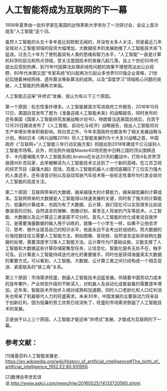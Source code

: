 # 人工智能将成为互联网的下一幕

1956年夏季由一批科学家在美国的达特茅斯大学举办了一次研讨会，会议上首次提及“人工智能”这个词。

虽然人工智能的头五十多年是比较默默无闻的，并没有太多人关注，但是最近几年全球对人工智能领域的投资大幅增加，大数据技术的发展助推了人工智能技术突飞猛进。过去几十年为了使机器具有人类的思维和智力水平，“人工智能”一直是计算机科学的前沿和热点领域，受关注度因技术的发展几起几落，自上个世纪50年代提出后受到热捧，到70年代因算法处理非线性问题的效果不理想而淡出公众视野，80年代末期又因“专家系统”的兴起再次引起众多世界500强企业青睐，21世纪后随着神经网络、遗传算法等新算法的成熟，以及“深度学习”领域核心问题的突破，人工智能的热潮再次来临。

人工智能正迎来“井喷式”发展，我认为有以下三个原因。

第一个原因：标志性事件增多。人工智能被首次写进政府工作报告，2016年10月12日，美国白宫发布了题为《准备迎接人工智能未来》的战略报告，同时发布的还有美国《国家人工智能研究发展战略计划书》，特朗普当选美国总统后，白宫于12月20日跟进发布了《人工智能、自动化与经济》战略报告，指出人工智能将对生产率增长带来积极影响。除白宫之外，今年多国政府也都发布了相关发展战略与计划。例如日本《再兴战略2016》将人工智能发展列为十大复兴战略之首，中国政府《“互联网+”人工智能三年行动实施方案》则提出到2018年建成千亿元级别人工智能市场等。此外，阿法狗升级版Master60场完胜中日韩三国的顶尖围棋选手、卡内基梅隆大学人工智能系统Libratus在长达20天的鏖战中，打败4名世界顶级德州扑克玩家，此举被解读为人工智能技术又达到了一个新的高峰。在江苏卫视的综艺节目《最强大脑》现场，百度人工智能机器人小度彻底碾压了三位实力强大的人类选手。还有语音识别以及自动驾驶汽车技术等一些标志性事件均引发全球对人工智能的高度关注。

第二个原因：互联网带来的大数据，越来越强大的计算能力，越来越低廉的计算成本。互联网带来的大数据是人工智能得以快速发展的关键，同时有了强大的计算能力，低廉的计算成本，也因为有了大数据、云计算，我们现在可以实现很多比如说像语音的识别、自然语言的理解、图像识别，甚至无人驾驶的汽车等技术。人工智能、大数据以及云计算这三者是密不可分的。首先人工智能的优化或者说自我学习，是需要海量数据的输入用于训练的，就像一个小学生一样，如果不让他去学习、思考、做作业提高自己的知识水平，他是永远不会考出好成绩的。而大数据的价值挖掘往往又需要人工智能方法，例如图像、音视频、自然语言这些非结构化数据的处理，需要深度学习等人工智能方法。云计算作为IT基础设施，又能支撑了人工智能和大数据这些计算存储密集型任务，让信息化、智能化服务无处不在，触手可及。云计算是人工智能持续迭代进化的重要推手，同时也是获得海量真实大数据的重要方式。可以看到，人工智能、大数据、云计算三者之间已经构成一个相互促进、紧密联系的“铁三角”关系。

第三个原因：市场需求旺盛，倒逼人工智能技术迅猛发展。伴随着中国劳动力成本的连年攀升，产业转型升级的不断深入，对机器人及自动化成套装备的需要逐年增加。近年来，智能技术开始步入相对成熟和加速期，同时人口老龄化和人口红利消失也带来了机器替代人力的旺盛需求。未来30年，中国发展的主要驱动力将来自于创新红利，因为低廉的劳工优势已经消失了，旺盛的市场需求倒逼了人工智能技术的发展。

正是由于以上三个原因，人工智能才能迎来“井喷式”发展，才能成为互联网的下一幕。

## 参考文献：

[1]维基百科人工智能发展史. https://en.wikipedia.org/wiki/History_of_artificial_intelligence#The_birth_of_artificial_intelligence_1952.E2.80.931956.

[2]数博会李彦宏讲话.http://www.askci.com/news/hlw/20160525/14133720560.shtml.